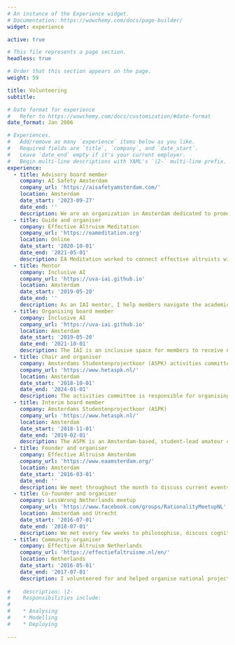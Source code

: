 ```yaml
---
# An instance of the Experience widget.
# Documentation: https://wowchemy.com/docs/page-builder/
widget: experience

active: true

# This file represents a page section.
headless: true

# Order that this section appears on the page.
weight: 59

title: Volunteering
subtitle:

# Date format for experience
#   Refer to https://wowchemy.com/docs/customization/#date-format
date_format: Jan 2006

# Experiences.
#   Add/remove as many `experience` items below as you like.
#   Required fields are `title`, `company`, and `date_start`.
#   Leave `date_end` empty if it's your current employer.
#   Begin multi-line descriptions with YAML's `|2-` multi-line prefix.
experience:
  - title: Advisory board member
    company: AI Safety Amsterdam 
    company_url: 'https://aisafetyamsterdam.com/'
    location: Amsterdam
    date_start: '2023-09-27'
    date_end: ''
    description: We are an organization in Amsterdam dedicated to promoting AI Safety. Our goal is to create awareness and educate about the importance of AI Safety research.
  - title: Guide and organiser
    company: Effective Altruism Meditation
    company_url: 'https://eameditation.org'
    location: Online
    date_start: '2020-10-01'
    date_end: '2021-05-01'
    description: EA Meditation worked to connect effective altruists with an interest in meditation, and gives them a place to practice together. My primary role was to guide weekly 20-minute breath meditations.
  - title: Mentor
    company: Inclusive AI
    company_url: 'https://uva-iai.github.io'
    location: Amsterdam
    date_start: '2019-05-20'
    date_end: ''
    description: As an IAI mentor, I help members navigate the academic and non-academic world during and after their Master AI programme.
  - title: Organising board member
    company: Inclusive AI
    company_url: 'https://uva-iai.github.io'
    location: Amsterdam
    date_start: '2019-05-20'
    date_end: '2021-10-01'
    description: The IAI is an inclusive space for members to receive non-academic help from senior peers in the field and connect with people of various backgrounds. As a board member I thought about ways to make IAI more effective at combating the 'leaky-pipeline' problem of AI industry and academia, and organised events to give our mentees a head-start.
  - title: Chair and organiser
    company: Amsterdams Studentenprojectkoor (ASPK) activities committee
    company_url: 'https://www.hetaspk.nl/'
    location: Amsterdam
    date_start: '2018-10-01'
    date_end: '2024-01-01'
    description: The activities committee is responsible for organising regular events for ASPK members with the aim of fostering group cohesion and fun. Events we've organised include Christmas carolling, pub quizzes, and oper(ett)a viewings.
  - title: Interim board member
    company: Amsterdams Studentenprojectkoor (ASPK)
    company_url: 'https://www.hetaspk.nl/'
    location: Amsterdam
    date_start: '2018-11-01'
    date_end: '2019-02-01'
    description: The ASPK is an Amsterdam-based, student-lead amateur choir and association that performs yearly operettas in Dutch. As interim board member I updated our statutes, wrote summaries for PR material, and performed a general assisting role.
  - title: Founder and organiser
    company: Effective Altruism Amsterdam
    company_url: 'https://www.eaamsterdam.org/'
    location: Amsterdam
    date_start: '2016-03-01'
    date_end: ''
    description: We meet throughout the month to discuss current events, talk about the best ways to have an actual impact in the world, and then do that.
  - title: Co-founder and organiser
    company: LessWrong Netherlands meetup
    company_url: 'https://www.facebook.com/groups/RationalityMeetupNL'
    location: Amsterdam and Utrecht
    date_start: '2016-07-01'
    date_end: '2018-07-01'
    description: We met every few weeks to philosophise, discuss cognitive biases, and learn techniques for dealing with the latter.
  - title: Community organiser
    company: Effective Altruism Netherlands
    company_url: 'https://effectiefaltruisme.nl/en/'
    location: Netherlands
    date_start: '2016-05-01'
    date_end: '2017-07-01'
    description: I volunteered for and helped organise national projects with the goal of movement building.
    
#    description: |2-
#    Responsibilities include:
#      
#    * Analysing
#    * Modelling
#    * Deploying
        
---
```

